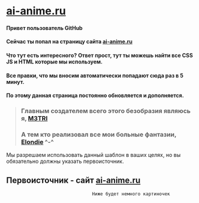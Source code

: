 # [ai-anime.ru](https://ai-anime.ru/)


#### Привет пользователь GitHub
#### Сейчас ты попал на страницу сайта [ai-anime.ru](https://ai-anime.ru/)


#### Что тут есть интересного? Ответ прост, тут ты можешь найти все CSS JS и HTML которые мы используем.
#### Все правки, что мы вносим автоматически попадают сюда раз в 5 минут.
#### По этому данная страница постоянно обновляется и дополняется.


> ###  Главным создателем всего этого безобразия являюсь я, [M3TRI](https://github.com/M3TRI)
> ###  А тем кто реализовал все мои больные фантазии, [Elondie](https://github.com/Elondie) ^-^


Мы разрешаем использовать данный шаблон в ваших целях, но вы обязательно должны указать первоисточник. 
## Первоисточник - сайт [ai-anime.ru](https://ai-anime.ru/)

                                    Ниже будет немного картиночек